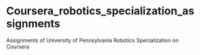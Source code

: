 # Coursera_robotics_specialization_assignments
Assignments of University of Pennsylvania Robotics Specialization on Coursera
